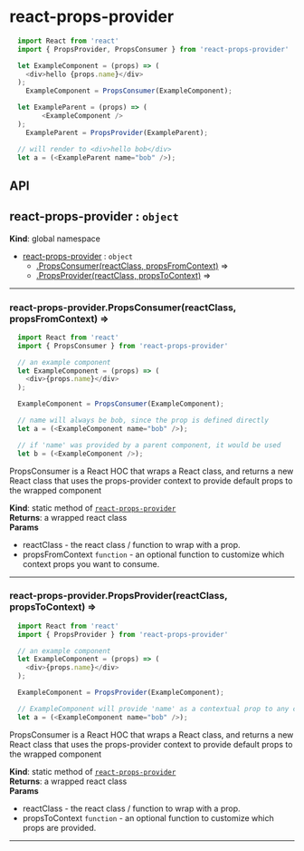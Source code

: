 # react-props-provider

```javascript
  import React from 'react'
  import { PropsProvider, PropsConsumer } from 'react-props-provider'

  let ExampleComponent = (props) => (
    <div>hello {props.name}</div>
  );
	ExampleComponent = PropsConsumer(ExampleComponent);

  let ExampleParent = (props) => (
		<ExampleComponent />
  );
	ExampleParent = PropsProvider(ExampleParent);

  // will render to <div>hello bob</div>
  let a = (<ExampleParent name="bob" />);
```

## API

<a name="react-props-provider"></a>

## react-props-provider : <code>object</code>
**Kind**: global namespace  

* [react-props-provider](#react-props-provider) : <code>object</code>
    * [.PropsConsumer(reactClass, propsFromContext)](#react-props-provider.PropsConsumer) ⇒
    * [.PropsProvider(reactClass, propsToContext)](#react-props-provider.PropsProvider) ⇒


* * *

<a name="react-props-provider.PropsConsumer"></a>

### react-props-provider.PropsConsumer(reactClass, propsFromContext) ⇒
```javascript
  import React from 'react'
  import { PropsConsumer } from 'react-props-provider'

  // an example component
  let ExampleComponent = (props) => (
    <div>{props.name}</div>
  );

  ExampleComponent = PropsConsumer(ExampleComponent);

  // name will always be bob, since the prop is defined directly
  let a = (<ExampleComponent name="bob" />);

  // if 'name' was provided by a parent component, it would be used
  let b = (<ExampleComponent />);
```

PropsConsumer is a React HOC that wraps a React class,
and returns a new React class that uses the props-provider context
to provide default props to the wrapped component

**Kind**: static method of [<code>react-props-provider</code>](#react-props-provider)  
**Returns**: a wrapped react class  
**Params**

- reactClass - the react class / function to wrap with a prop.
- propsFromContext <code>function</code> - an optional function to customize which context props you want to consume.


* * *

<a name="react-props-provider.PropsProvider"></a>

### react-props-provider.PropsProvider(reactClass, propsToContext) ⇒
```javascript
  import React from 'react'
  import { PropsProvider } from 'react-props-provider'

  // an example component
  let ExampleComponent = (props) => (
    <div>{props.name}</div>
  );

  ExampleComponent = PropsProvider(ExampleComponent);

  // ExampleComponent will provide 'name' as a contextual prop to any children
  let a = (<ExampleComponent name="bob" />);

```

PropsConsumer is a React HOC that wraps a React class,
and returns a new React class that uses the props-provider context
to provide default props to the wrapped component

**Kind**: static method of [<code>react-props-provider</code>](#react-props-provider)  
**Returns**: a wrapped react class  
**Params**

- reactClass - the react class / function to wrap with a prop.
- propsToContext <code>function</code> - an optional function to customize which props are provided.


* * *

